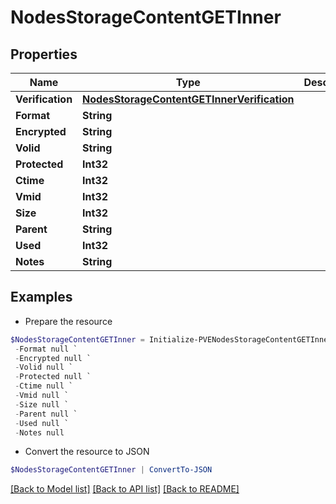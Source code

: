 # NodesStorageContentGETInner
## Properties

Name | Type | Description | Notes
------------ | ------------- | ------------- | -------------
**Verification** | [**NodesStorageContentGETInnerVerification**](NodesStorageContentGETInnerVerification.md) |  | [optional] 
**Format** | **String** |  | [optional] 
**Encrypted** | **String** |  | [optional] 
**Volid** | **String** |  | [optional] 
**Protected** | **Int32** |  | [optional] 
**Ctime** | **Int32** |  | [optional] 
**Vmid** | **Int32** |  | [optional] 
**Size** | **Int32** |  | [optional] 
**Parent** | **String** |  | [optional] 
**Used** | **Int32** |  | [optional] 
**Notes** | **String** |  | [optional] 

## Examples

- Prepare the resource
```powershell
$NodesStorageContentGETInner = Initialize-PVENodesStorageContentGETInner  -Verification null `
 -Format null `
 -Encrypted null `
 -Volid null `
 -Protected null `
 -Ctime null `
 -Vmid null `
 -Size null `
 -Parent null `
 -Used null `
 -Notes null
```

- Convert the resource to JSON
```powershell
$NodesStorageContentGETInner | ConvertTo-JSON
```

[[Back to Model list]](../README.md#documentation-for-models) [[Back to API list]](../README.md#documentation-for-api-endpoints) [[Back to README]](../README.md)

